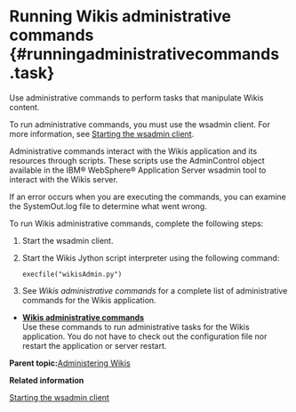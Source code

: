# Running Wikis administrative commands {#runningadministrativecommands .task}

Use administrative commands to perform tasks that manipulate Wikis content.

To run administrative commands, you must use the wsadmin client. For more information, see [Starting the wsadmin client](t_admin_wsadmin_starting.md).

Administrative commands interact with the Wikis application and its resources through scripts. These scripts use the AdminControl object available in the IBM® WebSphere® Application Server wsadmin tool to interact with the Wikis server.

If an error occurs when you are executing the commands, you can examine the SystemOut.log file to determine what went wrong.

To run Wikis administrative commands, complete the following steps:

1.  Start the wsadmin client.

2.  Start the Wikis Jython script interpreter using the following command:

    ```
    execfile("wikisAdmin.py")
    ```

3.  See *Wikis administrative commands* for a complete list of administrative commands for the Wikis application.


-   **[Wikis administrative commands](../admin/r_admin_wikis_commands.md)**  
Use these commands to run administrative tasks for the Wikis application. You do not have to check out the configuration file nor restart the application or server restart.

**Parent topic:**[Administering Wikis](../admin/c_admin_wikis_overview.md)

**Related information**  


[Starting the wsadmin client](../admin/t_admin_wsadmin_starting.md)

